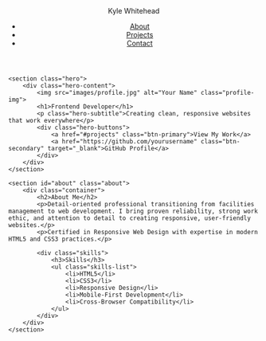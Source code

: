 <!DOCTYPE html>
<html lang="en">
<head>
    <meta charset="UTF-8">
    <meta name="viewport" content="width=device-width, initial-scale=1.0">
    <title>Kyle Whitehead - Frontend Developer</title>
    <link rel="stylesheet" href="style.css">
</head>
<body>
    <header>
        <nav>
            <div class="logo">Kyle Whitehead</div>
            <ul class="nav-links">
                <li><a href="#about">About</a></li>
                <li><a href="#projects">Projects</a></li>
                <li><a href="#contact">Contact</a></li>
            </ul>
        </nav>
    </header>

    <section class="hero">
        <div class="hero-content">
            <img src="images/profile.jpg" alt="Your Name" class="profile-img">
            <h1>Frontend Developer</h1>
            <p class="hero-subtitle">Creating clean, responsive websites that work everywhere</p>
            <div class="hero-buttons">
                <a href="#projects" class="btn-primary">View My Work</a>
                <a href="https://github.com/yourusername" class="btn-secondary" target="_blank">GitHub Profile</a>
            </div>
        </div>
    </section>

    <section id="about" class="about">
        <div class="container">
            <h2>About Me</h2>
            <p>Detail-oriented professional transitioning from facilities management to web development. I bring proven reliability, strong work ethic, and attention to detail to creating responsive, user-friendly websites.</p>
            <p>Certified in Responsive Web Design with expertise in modern HTML5 and CSS3 practices.</p>
            
            <div class="skills">
                <h3>Skills</h3>
                <ul class="skills-list">
                    <li>HTML5</li>
                    <li>CSS3</li>
                    <li>Responsive Design</li>
                    <li>Mobile-First Development</li>
                    <li>Cross-Browser Compatibility</li>
                </ul>
            </div>
        </div>
    </section>
</body>
</html>
